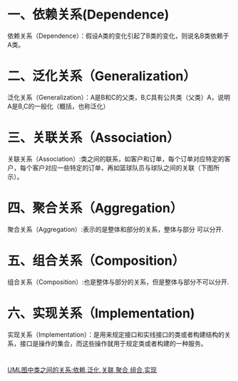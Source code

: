 
# 一、依赖关系(Dependence)

依赖关系（Dependence）：假设A类的变化引起了B类的变化，则说名B类依赖于A类。

# 二、泛化关系（Generalization）

泛化关系（Generalization）：A是B和C的父类，B,C具有公共类（父类）A，说明A是B,C的一般化（概括，也称泛化）

# 三、关联关系（Association）

关联关系（Association）:类之间的联系，如客户和订单，每个订单对应特定的客户，每个客户对应一些特定的订单，再如篮球队员与球队之间的关联（下图所示）。

# 四、聚合关系（Aggregation）

聚合关系（Aggregation）:表示的是整体和部分的关系，整体与部分 可以分开.

# 五、组合关系（Composition）

组合关系（Composition）:也是整体与部分的关系，但是整体与部分不可以分开.


# 六、实现关系（Implementation)

实现关系（Implementation）：是用来规定接口和实线接口的类或者构建结构的关系，接口是操作的集合，而这些操作就用于规定类或者构建的一种服务。

# 


[UML图中类之间的关系:依赖,泛化,关联,聚合,组合,实现](https://blog.csdn.net/hguisu/article/details/7609483)
